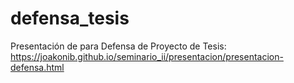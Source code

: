 # defensa_tesis
Presentación de para Defensa de Proyecto de Tesis:
https://joakonib.github.io/seminario_ii/presentacion/presentacion-defensa.html

